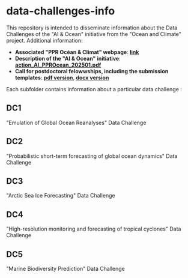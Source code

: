 # data-challenges-info
This repository is intended to disseminate information about the Data Challenges of the "AI & Ocean" initiative from the "Ocean and Climate" project.
Additional information:
- **Associated "PPR Océan & Climat" webpage**: [**link**](https://www.ocean-climat.fr/Le-PPR/Actualites/Appel-a-projet-postdoctoral-AI-native-approaches-for-ocean-modeling-forecasting-and-monitoring)
- **Description of the "AI & Ocean" initiative**: [**action_AI_PPROcean_202501.pdf**](./action_AI_PPROcean_202501.pdf)
- **Call for postdoctoral felowwships, including the submission templates**: [**pdf version**](./AAP_PostDoc_IAOcean_VF.pdf), [**docx version**](./AAP_PostDoc_IAOcean_VF.docx)

Each subfolder contains information about a particular data challenge :

## DC1
"Emulation of Global Ocean Reanalyses" Data Challenge

## DC2
"Probabilistic short-term forecasting of global ocean dynamics" Data Challenge

## DC3
"Arctic Sea Ice Forecasting" Data Challenge

## DC4
"High-resolution monitoring and forecasting of tropical cyclones" Data Challenge

## DC5
"Marine Biodiversity Prediction" Data Challenge
